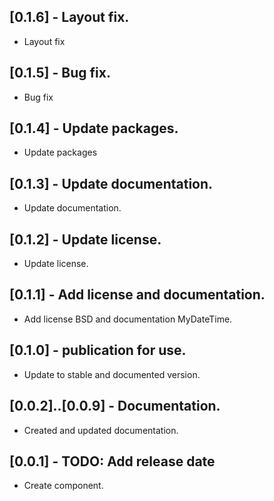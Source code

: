 ## [0.1.6] - Layout fix.
* Layout fix

## [0.1.5] - Bug fix.
* Bug fix

## [0.1.4] - Update packages.
* Update packages

## [0.1.3] - Update documentation.

* Update documentation.

## [0.1.2] - Update license.

* Update license.

## [0.1.1] - Add license and documentation.

* Add license BSD and documentation MyDateTime.

## [0.1.0] - publication for use.

* Update to stable and documented version.

## [0.0.2]..[0.0.9] - Documentation.

* Created and updated documentation.

## [0.0.1] - TODO: Add release date

* Create component.